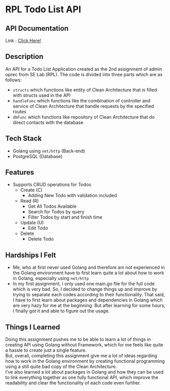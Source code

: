 # RPL Todo List API

## API Documentation
Link : [Click Here!](https://documenter.getpostman.com/view/25087235/2s93CNLsa9)

## Description
An API for a Todo List Application created as the 2nd assignment of admin oprec from SE Lab (RPL). The code is divided into three parts which are as follows:
- `structs` which functions like entity of Clean Architecture that is filled with structs used in the API
- `handleFunc` which functions like the combination of controller and service of Clean Architecture that handle requests by the specified routes
- `dbFunc` which functions like repository of Clean Architecture that do direct contacts with the database

## Tech Stack
- Golang using `net/http` (Back-end)
- PostgreSQL (Database)

## Features
- Supports CRUD operations for Todos
    - Create (C)
        - Adding New Todo with validation included
    - Read (R)
        - Get All Todos Available
        - Search for Todos by query
        - Filter Todos by start and finish time
    - Update (U)
        - Edit Todo
    - Delete
        - Delete Todo

## Hardships I Felt
- Me, who at first never used Golang and therefore am not experienced in the Golang environment have to first learn quite a lot about how to work in Golang, especially using `net/http`
- In my first assignment, I only used one main.go file for the full code which is very bad. So, I decided to change things up and improve by trying to separate each codes according to their functionality. That said, I have to first learn about packages and dependencies in Golang which are very hazy for me at the beginning. But after learning for some hours, I finally got it and able to figure out the usage.

## Things I Learned
Doing this assignment pushes me to be able to learn a lot of things in creating API using Golang without Framework, which for me feels like quite a hassle to create just a single feature.
<br>
But, overall, completing this assignment give me a lot of ideas regarding how to work in the Golang environment by creating functional programming using a still quite bad copy of the Clean Architecture.
<br>
I've also learned a lot about packages in Golang and how they can be used to link everything together as one fully functional API, which improve the readability and clear the functionality of each code even further.